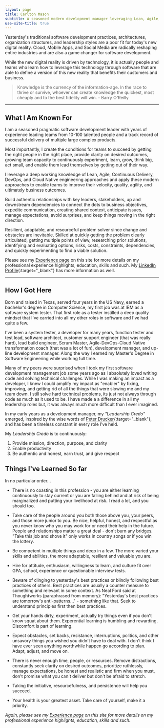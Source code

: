 ```yaml
---
layout: page
title: Carlton Mason
subtitle: A seasoned modern development manager leveraging Lean, Agile, DevOps, and Cloud Native engineering to improve velocity, quality, agility, and ultimately business outcomes
use-site-title: true
---
```


Yesterday's traditional software development practices, architectures, organization structures, and leadership styles are a poor fit for today's new digital reality. Cloud, Mobile Apps, and Social Media are radically reshaping entire industries and are also a game changer for software development.

While the new digital reality is driven by technology, it is actually people and teams who learn how to leverage this technology through software that are able to define a version of this new reality that benefits their customers and business.

> Knowledge is the currency of the information-age. In the race to thrive or survive, whoever can create knowledge the quickest, most cheaply and to the best fidelity will win.  - Barry O'Reilly

---
## What I Am Known For

I am a seasoned pragmatic software development leader with years of experience leading teams from 10-100 talented people and a track record of successful delivery of multiple large complex products.

Most importantly, I create the conditions for teams to succeed by getting the right people in the right place, provide clarity on desired outcomes, growing team capacity to continuously experiment, learn, grow, think big, act small, and enable them lead themselves by getting out of their way.

I leverage a deep working knowledge of Lean, Agile, Continuous Delivery, DevOps, and Cloud Native engineering approaches and apply these modern approaches to enable teams to improve their velocity, quality, agility, and ultimately business outcomes.

Build authentic relationships with key leaders, stakeholders, up and downstream dependencies to connect the dots to business objectives, expedite communication, creating shared context, anticipate issues, manage expectations, avoid surprises, and keep things moving in the right direction.

Resilient, adaptable, and resourceful problem solver since change and obstacles are inevitable. Skilled at quickly getting the problem clearly articulated, getting multiple points of view, researching prior solutions, identifying and evaluating options, risks, costs, constraints, dependencies, and quickly experimenting to find a viable solution.

Please see my [Experience page](https://carltonmason.github.io/experience/) on this site for more details on my professional experience highlights, education, skills and such.   My [LinkedIn Profile](https://www.linkedin.com/in/carltonmason/){:target="_blank"}  has more information as well.

---
## How I Got Here

Born and raised in Texas, served four years in the US Navy, earned a bachelor's degree in Computer Science,  my first job was at IBM as a software system tester.  That first role as a tester instilled a deep quality mindset that I've carried into all my other roles in software and I've had quite a few.  

I've been a system tester, a developer for many years, function tester and test lead, software architect, customer support engineer (that was really hard), lead build engineer, Scrum Master, Agile-DevOps-Cloud Native transformation coach (that was a lot of fun), development manager, and up-line development manager.  Along the way I earned  my Master's Degree in Software Engineering while working full time.  

Many of my peers were surprised when I took my first software development management job some years ago as I absolutely loved writing code and solving technical challenges.   While I was making an impact as a developer, I knew I could amplify my impact as "enabler" by fixing, improving, and getting rid of all the things that were slowing me and my team down. I still solve hard technical problems, its just not always through code as much as it used to be.  I have made a a difference in all my leadership roles but, it was always much more difficult than I ever imagined.  

In my early years as a development manager, my _"Leadership Credo"_ emerged, inspired by the wise words of [Peter Drucker](https://en.wikipedia.org/wiki/Peter_Drucker){:target="_blank"}, and has been a timeless constant in every role I've held.

My _Leadership Credo_ is to continuously:
1. Provide mission, direction, purpose, and clarity
2. Enable productivity
3. Be authentic and honest, earn trust, and give respect

## Things I've Learned So far

In no particular order...

+ There is no coasting in this profession - you are either learning continuously to stay current or you are falling behind and at risk of being marginalized and putting your livelihood at risk. I read a lot, and you should too.

+ Take care of the people around you both those above you, your peers, and those more junior to you.   Be nice, helpful, honest, and respectful as you never know who you may work for or need their help in the future. People and relationships matter a great deal - don't burn any bridges.  "Take this job and shove it" only works in country songs or if you win the lottery.

+ Be competent in multiple things and deep in a few.  The more varied your skills and abilities, the more adaptable, resilient and valuable you are.

+ Hire for attitude, enthusiasm, willingness to learn, and culture fit over GPA, school, experience or questionable interview tests.

+ Beware of clinging to yesterday's best practices or blindly following best practices of others.  Best practices are usually a counter measure to something and relevant in some context.  As Neal Ford said at Thoughtworks (paraphrased from memory): "Yesterday's best practices are tomorrow's anti-patterns..." - something like that. Seek to understand principles first then best practices.

+ Get your hands dirty, experiment, actually try things even if you don't know squat about them.  Experential learning is humbling and rewarding.  Discomfort is part of learning.

+ Expect obstacles, set backs, resistance, interruptions, politics, and other unsavory things you wished you didn't have to deal with.  I don't think I have ever seen anything worthwhile happen go according to plan. Adapt, adjust, and move on.

+ There is never enough time, people, or resources. Remove distractions, constantly seek clarity on desired outcomes, prioritize ruthlessly, manage expectations, be honest and realistic and firm when you must, don't promise what you can't deliver but don't be afraid to stretch.

+ Taking the initiative, resourcefulness, and persistence will help you succeed.

+ Your health is your greatest asset.  Take care of yourself, make it a priority.

_Again, please see my [Experience page](https://carltonmason.github.io/experience/) on this site for more details on my professional experience highlights, education, skills and such._

